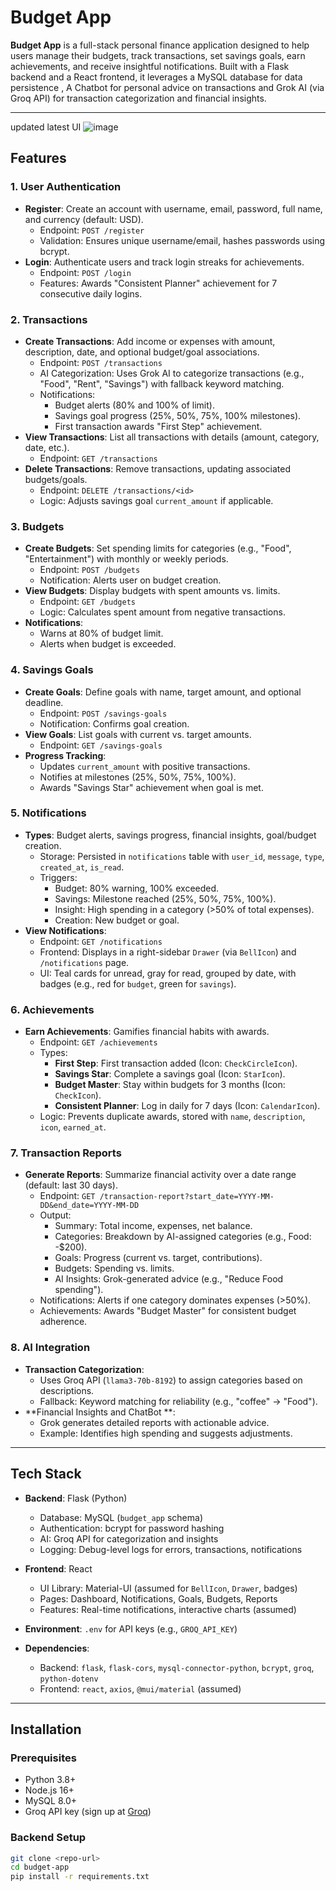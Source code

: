 # Budget App

**Budget App** is a full-stack personal finance application designed to help users manage their budgets, track transactions, set savings goals, earn achievements, and receive insightful notifications. Built with a Flask backend and a React frontend, it leverages a MySQL database for data persistence , A Chatbot for personal advice on transactions and Grok AI (via Groq API) for transaction categorization and financial insights. 

---
updated latest UI
![image](https://github.com/user-attachments/assets/da93af3d-11da-44c7-a0e9-0e383fba6bf2)

## Features

### 1. User Authentication
- **Register**: Create an account with username, email, password, full name, and currency (default: USD).
  - Endpoint: `POST /register`
  - Validation: Ensures unique username/email, hashes passwords using bcrypt.
- **Login**: Authenticate users and track login streaks for achievements.
  - Endpoint: `POST /login`
  - Features: Awards "Consistent Planner" achievement for 7 consecutive daily logins.

### 2. Transactions
- **Create Transactions**: Add income or expenses with amount, description, date, and optional budget/goal associations.
  - Endpoint: `POST /transactions`
  - AI Categorization: Uses Grok AI to categorize transactions (e.g., "Food", "Rent", "Savings") with fallback keyword matching.
  - Notifications:
    - Budget alerts (80% and 100% of limit).
    - Savings goal progress (25%, 50%, 75%, 100% milestones).
    - First transaction awards "First Step" achievement.
- **View Transactions**: List all transactions with details (amount, category, date, etc.).
  - Endpoint: `GET /transactions`
- **Delete Transactions**: Remove transactions, updating associated budgets/goals.
  - Endpoint: `DELETE /transactions/<id>`
  - Logic: Adjusts savings goal `current_amount` if applicable.

### 3. Budgets
- **Create Budgets**: Set spending limits for categories (e.g., "Food", "Entertainment") with monthly or weekly periods.
  - Endpoint: `POST /budgets`
  - Notification: Alerts user on budget creation.
- **View Budgets**: Display budgets with spent amounts vs. limits.
  - Endpoint: `GET /budgets`
  - Logic: Calculates spent amount from negative transactions.
- **Notifications**:
  - Warns at 80% of budget limit.
  - Alerts when budget is exceeded.

### 4. Savings Goals
- **Create Goals**: Define goals with name, target amount, and optional deadline.
  - Endpoint: `POST /savings-goals`
  - Notification: Confirms goal creation.
- **View Goals**: List goals with current vs. target amounts.
  - Endpoint: `GET /savings-goals`
- **Progress Tracking**:
  - Updates `current_amount` with positive transactions.
  - Notifies at milestones (25%, 50%, 75%, 100%).
  - Awards "Savings Star" achievement when goal is met.

### 5. Notifications
- **Types**: Budget alerts, savings progress, financial insights, goal/budget creation.
  - Storage: Persisted in `notifications` table with `user_id`, `message`, `type`, `created_at`, `is_read`.
  - Triggers:
    - Budget: 80% warning, 100% exceeded.
    - Savings: Milestone reached (25%, 50%, 75%, 100%).
    - Insight: High spending in a category (>50% of total expenses).
    - Creation: New budget or goal.
- **View Notifications**:
  - Endpoint: `GET /notifications`
  - Frontend: Displays in a right-sidebar `Drawer` (via `BellIcon`) and `/notifications` page.
  - UI: Teal cards for unread, gray for read, grouped by date, with badges (e.g., red for `budget`, green for `savings`).

### 6. Achievements
- **Earn Achievements**: Gamifies financial habits with awards.
  - Endpoint: `GET /achievements`
  - Types:
    - **First Step**: First transaction added (Icon: `CheckCircleIcon`).
    - **Savings Star**: Complete a savings goal (Icon: `StarIcon`).
    - **Budget Master**: Stay within budgets for 3 months (Icon: `CheckIcon`).
    - **Consistent Planner**: Log in daily for 7 days (Icon: `CalendarIcon`).
  - Logic: Prevents duplicate awards, stored with `name`, `description`, `icon`, `earned_at`.

### 7. Transaction Reports
- **Generate Reports**: Summarize financial activity over a date range (default: last 30 days).
  - Endpoint: `GET /transaction-report?start_date=YYYY-MM-DD&end_date=YYYY-MM-DD`
  - Output:
    - Summary: Total income, expenses, net balance.
    - Categories: Breakdown by AI-assigned categories (e.g., Food: -$200).
    - Goals: Progress (current vs. target, contributions).
    - Budgets: Spending vs. limits.
    - AI Insights: Grok-generated advice (e.g., "Reduce Food spending").
  - Notifications: Alerts if one category dominates expenses (>50%).
  - Achievements: Awards "Budget Master" for consistent budget adherence.

### 8. AI Integration
- **Transaction Categorization**:
  - Uses Groq API (`llama3-70b-8192`) to assign categories based on descriptions.
  - Fallback: Keyword matching for reliability (e.g., "coffee" → "Food").
- **Financial Insights and ChatBot **:
  - Grok generates detailed reports with actionable advice.
  - Example: Identifies high spending and suggests adjustments.

---

## Tech Stack

- **Backend**: Flask (Python)
  - Database: MySQL (`budget_app` schema)
  - Authentication: bcrypt for password hashing
  - AI: Groq API for categorization and insights
  - Logging: Debug-level logs for errors, transactions, notifications

- **Frontend**: React
  - UI Library: Material-UI (assumed for `BellIcon`, `Drawer`, badges)
  - Pages: Dashboard, Notifications, Goals, Budgets, Reports
  - Features: Real-time notifications, interactive charts (assumed)

- **Environment**: `.env` for API keys (e.g., `GROQ_API_KEY`)

- **Dependencies**:
  - Backend: `flask`, `flask-cors`, `mysql-connector-python`, `bcrypt`, `groq`, `python-dotenv`
  - Frontend: `react`, `axios`, `@mui/material` (assumed)

---

## Installation

### Prerequisites

- Python 3.8+
- Node.js 16+
- MySQL 8.0+
- Groq API key (sign up at [Groq](https://groq.com))

### Backend Setup

```bash
git clone <repo-url>
cd budget-app
pip install -r requirements.txt
```



